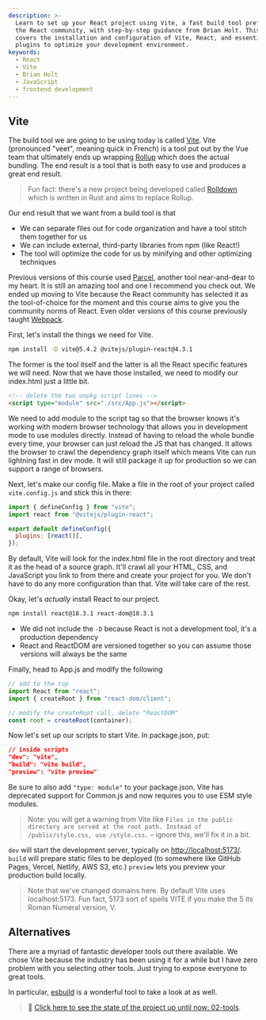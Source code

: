 ```yaml
---
description: >-
  Learn to set up your React project using Vite, a fast build tool preferred by
  the React community, with step-by-step guidance from Brian Holt. This tutorial
  covers the installation and configuration of Vite, React, and essential
  plugins to optimize your development environment.
keywords:
  - React
  - Vite
  - Brian Holt
  - JavaScript
  - frontend development
---
```


## Vite

The build tool we are going to be using today is called [Vite][vite]. Vite (pronounced "veet", meaning quick in French) is a tool put out by the Vue team that ultimately ends up wrapping [Rollup][rollup] which does the actual bundling. The end result is a tool that is both easy to use and produces a great end result.

> Fun fact: there's a new project being developed called [Rolldown][rolldown] which is written in Rust and aims to replace Rollup.

Our end result that we want from a build tool is that

- We can separate files out for code organization and have a tool stitch them together for us
- We can include external, third-party libraries from npm (like React!)
- The tool will optimize the code for us by minifying and other optimizing techniques

Previous versions of this course used [Parcel][parcel], another tool near-and-dear to my heart. It is still an amazing tool and one I recommend you check out. We ended up moving to Vite because the React community has selected it as the tool-of-choice for the moment and this course aims to give you the community norms of React. Even older versions of this course previously taught [Webpack][webpack].

First, let's install the things we need for Vite.

```bash
npm install -D vite@5.4.2 @vitejs/plugin-react@4.3.1
```

The former is the tool itself and the latter is all the React specific features we will need. Now that we have those installed, we need to modify our index.html just a little bit.

```html
<!-- delete the two unpkg script lines -->
<script type="module" src="./src/App.js"></script>
```

We need to add module to the script tag so that the browser knows it's working with modern browser technology that allows you in development mode to use modules directly. Instead of having to reload the whole bundle every time, your browser can just reload the JS that has changed. It allows the browser to crawl the dependency graph itself which means Vite can run lightning fast in dev mode. It will still package it up for production so we can support a range of browsers.

Next, let's make our config file. Make a file in the root of your project called `vite.config.js` and stick this in there:

```javascript
import { defineConfig } from "vite";
import react from "@vitejs/plugin-react";

export default defineConfig({
  plugins: [react()],
});
```

By default, Vite will look for the index.html file in the root directory and treat it as the head of a source graph. It'll crawl all your HTML, CSS, and JavaScript you link to from there and create your project for you. We don't have to do any more configuration than that. Vite will take care of the rest.

Okay, let's _actually_ install React to our project.

```bash
npm install react@18.3.1 react-dom@18.3.1
```

- We did not include the `-D` because React is not a development tool, it's a production dependency
- React and ReactDOM are versioned together so you can assume those versions will always be the same

Finally, head to App.js and modify the following

```javascript
// add to the top
import React from "react";
import { createRoot } from "react-dom/client";

// modify the createRoot call, delete "ReactDOM"
const root = createRoot(container);
```

Now let's set up our scripts to start Vite. In package.json, put:

```json
// inside scripts
"dev": "vite",
"build": "vite build",
"preview": "vite preview"
```

Be sure to also add `"type: module"` to your package.json. Vite has deprecated support for Common.js and now requires you to use ESM style modules.

> Note: you will get a warning from Vite like `Files in the public directory are served at the root path.
Instead of /public/style.css, use /style.css.` – ignore this, we'll fix it in a bit.

`dev` will start the development server, typically on [http://localhost:5173/](). `build` will prepare static files to be deployed (to somewhere like GitHub Pages, Vercel, Netlify, AWS S3, etc.) `preview` lets you preview your production build locally.

> Note that we've changed domains here. By default Vite uses localhost:5173. Fun fact, 5173 sort of spells VITE if you make the 5 its Roman Numeral version, V.

## Alternatives

There are a myriad of fantastic developer tools out there available. We chose Vite because the industry has been using it for a while but I have zero problem with you selecting other tools. Just trying to expose everyone to great tools.

In particular, [esbuild][esbuild] is a wonderful tool to take a look at as well.

> 🏁 [Click here to see the state of the project up until now: 02-tools][step].

[step]: https://github.com/AymenSakouhi/citr-v9-project/tree/master/02-tools
[webpack]: https://webpack.js.org/
[parcel]: https://parceljs.org/
[rollup]: https://www.rollupjs.org/
[vite]: https://vitejs.dev/
[rolldown]: https://rolldown.rs/
[esbuild]: https://esbuild.github.io/
